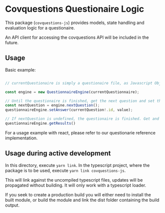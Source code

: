 # Covquestions Questionaire Logic

This package (`covquestions-js`) provides models, state handling and evaluation logic for a questionaire. 

An API client for accessing the covquestions API will be included in the future.

## Usage

Basic example:

```typescript

// currentQuestionaire is simply a questionaire file, as Javascript Object.

const engine = new QuestionnaireEngine(currentQuestionnaire);

// Until the questionaire is finished, get the next question and set the answer:
const nextQuestion = engine.nextQuestion();
questionnaireEngine.setAnswer(currentQuestion!.id, value);

// If nextQuestion is undefined, the questionaire is finished. Get and show results.
questionnaireEngine.getResults()
```

For a usage example with react, please refer to our questionarie reference implementation.

## Usage during active development

In this directory, execute `yarn link`. In the typescript project, where the package is to be used, execute `yarn link covquestions-js`.

This will link against the uncompiled typescript files, updates will be propagated without building. It will only work with a typescript loader.

If you seek to create a production build you will either need to install the built module, or build the module and link the dist folder containing the build output.